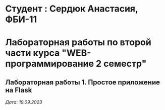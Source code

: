 
# Студент : Сердюк Анастасия, ФБИ-11

# Лабораторная работы по второй части курса "WEB- программирование 2 семестр"

## Лабораторная работы 1. Простое приложение на Flask

*Дата: 19.09.2023*